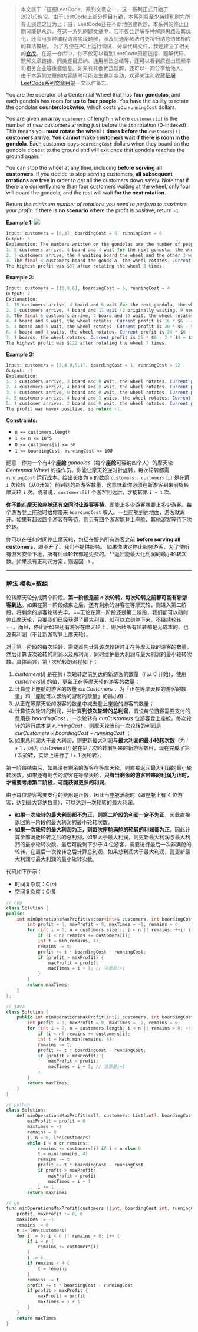 > 本文属于「征服LeetCode」系列文章之一，这一系列正式开始于2021/08/12。由于LeetCode上部分题目有锁，本系列将至少持续到刷完所有无锁题之日为止；由于LeetCode还在不断地创建新题，本系列的终止日期可能是永远。在这一系列刷题文章中，我不仅会讲解多种解题思路及其优化，还会用多种编程语言实现题解，涉及到通用解法时更将归纳总结出相应的算法模板。
> <b></b>
> 为了方便在PC上运行调试、分享代码文件，我还建立了相关的[仓库](https://github.com/memcpy0/LeetCode-Conquest)。在这一仓库中，你不仅可以看到LeetCode原题链接、题解代码、题解文章链接、同类题目归纳、通用解法总结等，还可以看到原题出现频率和相关企业等重要信息。如果有其他优选题解，还可以一同分享给他人。
> <b></b>
> 由于本系列文章的内容随时可能发生更新变动，欢迎关注和收藏[征服LeetCode系列文章目录](https://memcpy0.blog.csdn.net/article/details/119656559)一文以作备忘。

You are the operator of a Centennial Wheel that has **four gondolas**, and each gondola has room for **up** **to** **four people**. You have the ability to rotate the gondolas **counterclockwise**, which costs you `runningCost` dollars.

You are given an array `customers` of length `n` where `customers[i]` is the number of new customers arriving just before the `ith` rotation (0-indexed). This means you **must rotate the wheel** `i` **times before the** `customers[i]` **customers arrive**. **You cannot make customers wait if there is room in the gondola**. Each customer pays `boardingCost` dollars when they board on the gondola closest to the ground and will exit once that gondola reaches the ground again.

You can stop the wheel at any time, including **before** **serving** **all** **customers**. If you decide to stop serving customers, **all subsequent rotations are free** in order to get all the customers down safely. Note that if there are currently more than four customers waiting at the wheel, only four will board the gondola, and the rest will wait **for the next rotation**.

Return _the minimum number of rotations you need to perform to maximize your profit._ If there is **no scenario** where the profit is positive, return `-1`.

**Example 1:**
![](https://assets.leetcode.com/uploads/2020/09/09/wheeldiagram12.png)
```java
Input: customers = [8,3], boardingCost = 5, runningCost = 6
Output: 3
Explanation: The numbers written on the gondolas are the number of people currently there.
1. 8 customers arrive, 4 board and 4 wait for the next gondola, the wheel rotates. Current profit is 4 * $5 - 1 * $6 = $14.
2. 3 customers arrive, the 4 waiting board the wheel and the other 3 wait, the wheel rotates. Current profit is 8 * $5 - 2 * $6 = $28.
3. The final 3 customers board the gondola, the wheel rotates. Current profit is 11 * $5 - 3 * $6 = $37.
The highest profit was $37 after rotating the wheel 3 times.
```
**Example 2:**
```java
Input: customers = [10,9,6], boardingCost = 6, runningCost = 4
Output: 7
Explanation:
1. 10 customers arrive, 4 board and 6 wait for the next gondola, the wheel rotates. Current profit is 4 * $6 - 1 * $4 = $20.
2. 9 customers arrive, 4 board and 11 wait (2 originally waiting, 9 newly waiting), the wheel rotates. Current profit is 8 * $6 - 2 * $4 = $40.
3. The final 6 customers arrive, 4 board and 13 wait, the wheel rotates. Current profit is 12 * $6 - 3 * $4 = $60.
4. 4 board and 9 wait, the wheel rotates. Current profit is 16 * $6 - 4 * $4 = $80.
5. 4 board and 5 wait, the wheel rotates. Current profit is 20 * $6 - 5 * $4 = $100.
6. 4 board and 1 waits, the wheel rotates. Current profit is 24 * $6 - 6 * $4 = $120.
7. 1 boards, the wheel rotates. Current profit is 25 * $6 - 7 * $4 = $122.
The highest profit was $122 after rotating the wheel 7 times.
```
**Example 3:**
```java
Input: customers = [3,4,0,5,1], boardingCost = 1, runningCost = 92
Output: -1
Explanation:
1. 3 customers arrive, 3 board and 0 wait, the wheel rotates. Current profit is 3 * $1 - 1 * $92 = -$89.
2. 4 customers arrive, 4 board and 0 wait, the wheel rotates. Current profit is 7 * $1 - 2 * $92 = -$177.
3. 0 customers arrive, 0 board and 0 wait, the wheel rotates. Current profit is 7 * $1 - 3 * $92 = -$269.
4. 5 customers arrive, 4 board and 1 waits, the wheel rotates. Current profit is 11 * $1 - 4 * $92 = -$357.
5. 1 customer arrives, 2 board and 0 wait, the wheel rotates. Current profit is 13 * $1 - 5 * $92 = -$447.
The profit was never positive, so return -1.
```
**Constraints:**
-   `n == customers.length`
-   `1 <= n <= 10^5`
-   `0 <= customers[i] <= 50`
-   `1 <= boardingCost, runningCost <= 100`

题意：作为一个有4个**座舱** *gondolas*（每个**座舱**可容纳四个人）的摩天轮 *Centennial Wheel* 的操作员，你能让摩天轮逆时针旋转，每次轮转都需 `runningCost` 运行成本。给出长度为 `n` 的数组 `customers` ，`customers[i]` 是在第 `i` 次轮转（从0开始）前到达的新游客数量，这意味着你必须在新游客到来前旋转摩天轮 `i` 次。或者说，`customers[i]` 个游客到达后，才旋转第 `i + 1` 次。

**你不能在摩天轮座舱还有空间时让游客等待**，即能上多少游客就要上多少游客。每个游客登上座舱时给你带来 `boardingCost` 收入。一旦座舱到达地面，游客就离开。如果有超过四个游客在等待，则只有四个游客能登上座舱，其他游客等待下次轮转。

你可以在任何时间停止摩天轮，包括在服务所有游客之前 **before serving all customers**，即不开了、我们不提供服务。 如果你决定停止服务游客，为了使所有游客安全下地，所有后续轮转都是免费的。**返回能最大化利润的最小轮转次数。如果没有正利润方案，则返回 `-1` 。

---
### 解法 模拟+数组
轮转摩天轮分成两个阶段。**第一阶段是前 $n$ 次轮转，每次轮转之前都可能有新游客到达**。如果在第一阶段结束之后，还有剩余的游客在等摩天轮，则进入第二阶段，将剩余的游客轮转完毕。==无论在第一阶段还是第二阶段，我们都可以随时停止摩天轮，只要我们已经获得了最大利润，就可以立刻停下来、不继续轮转==。而且，停止后如果还有游客在摩天轮上，则后续所有轮转都是无成本的、也没有利润（不让新游客登上摩天轮）。

对于第一阶段的每次轮转，需要首先计算该次轮转时正在等摩天轮的游客的数量，然后计算该次轮转的利润以及总利润，同时维护最大利润与最大利润的最小轮转次数。具体而言，第 $i$ 次轮转的流程如下：
1. $\textit{customers}[i]$ 是在第 $i$ 次轮转之前到达的新游客的数量（$i$ 从 $0$ 开始），使用 $\textit{customers}[i]$ 的值，更新正在等摩天轮的游客的数量；
2. 计算登上座舱的游客的数量 $curCustomers$ ，为「正在等摩天轮的游客的数量」和「座舱可以容纳的游客的数量」的最小值；
3. 从正在等摩天轮的游客的数量中减去登上座舱的游客的数量；
4. 计算该次轮转的利润，并计算**到该次轮转的总利润**，假设每位游客需要支付的费用是 $boardingCost$ ，一次轮转有 $curCustomers$ 位游客登上座舱，每次轮转的运行成本是 $runningCost$ ，则摩天轮当前一次轮转的利润是 $curCustomers \times boardingCost - runningCost$ ；
5. 如果总利润大于最大利润，则更新最大利润与**最大利润的最小轮转次数**（为 $i + 1$ ，因为 $customers[i]$ 是在第 $i$ 次轮转前到来的新游客数目，现在完成了第 $i$ 次轮转，实际上进行了 $i + 1$ 次轮转）。

第一阶段结束后，如果没有剩余的游客在等摩天轮，则直接返回最大利润的最小轮转次数。如果还有剩余的游客在等摩天轮，**只有当剩余的游客带来的利润为正时，才需要考虑第二阶段，可能获得更多的利润**。

由于每位游客需要支付的费用是正数，因此当座舱满舱时（即座舱上有 $4$ 位游客，达到最大容纳数量），可以达到一次轮转的最大利润。
- **如果一次轮转的最大利润都不为正，则第二阶段的利润一定不为正**，因此直接返回第一阶段的最大利润的最小轮转次数。
- **如果一次轮转的最大利润为正，则每次座舱满舱的轮转的利润都为正**，因此计算全部满舱轮转之后的总利润，如果大于最大利润，则更新最大利润与最大利润的最小轮转次数。最后可能剩下少于 $4$ 位游客，需要进行最后一次非满舱的轮转，在最后一次轮转之后计算总利润，如果总利润大于最大利润，则更新最大利润与最大利润的最小轮转次数。

代码如下所示：
- 时间复杂度：$O(n)$ 
- 空间复杂度：$O(1)$
```cpp
// cpp
class Solution {
public:
    int minOperationsMaxProfit(vector<int>& customers, int boardingCost, int runningCost) {
        int profit = 0, maxProfit = 0, maxTimes = -1, remains = 0; 
        for (int i = 0, n = customers.size(); i < n || remains; ++i) {
            if (i < n) remains += customers[i];
            int t = min(remains, 4);
            remains -= t;
            profit += t * boardingCost - runningCost;
            if (profit > maxProfit) {
                maxProfit = profit;
                maxTimes = i + 1; // 注意是i+1
            }
        }
        return maxTimes;
    }
};

// java
class Solution {
    public int minOperationsMaxProfit(int[] customers, int boardingCost, int runningCost) {
        int profit = 0, maxProfit = 0, maxTimes = -1, remains = 0; 
        for (int i = 0, n = customers.length; i < n || remains > 0; ++i) {
            if (i < n) remains += customers[i];
            int t = Math.min(remains, 4);
            remains -= t;
            profit += t * boardingCost - runningCost;
            if (profit > maxProfit) {
                maxProfit = profit;
                maxTimes = i + 1; // 注意是i+1
            }
        }
        return maxTimes;
    }
}

// python
class Solution:
    def minOperationsMaxProfit(self, customers: List[int], boardingCost: int, runningCost: int) -> int:
        maxProfit = profit = 0
        maxTimes = -1
        remains = 0
        i, n = 0, len(customers)
        while i < n or remains:
            remains += customers[i] if i < n else 0
            t = min(remains, 4)
            remains -= t
            profit += t * boardingCost - runningCost
            if profit > maxProfit:
                maxProfit = profit
                maxTimes = i + 1
            i += 1
        return maxTimes

// go
func minOperationsMaxProfit(customers []int, boardingCost int, runningCost int) int {
    profit, maxProfit := 0, 0
    maxTimes := -1
    remains := 0
    n := len(customers)
    for i := 0; i < n || remains > 0; i++ {
        if i < n {
            remains += customers[i]
        }
        t := 4
        if remains < 4 {
            t = remains
        }
        remains -= t
        profit += t * boardingCost - runningCost
        if profit > maxProfit {
            maxProfit = profit
            maxTimes = i + 1
        }
    }
    return maxTimes
}
```